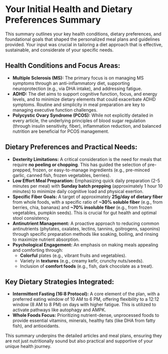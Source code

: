 # Your Initial Health and Dietary Preferences Summary

This summary outlines your key health conditions, dietary preferences, and foundational goals that shaped the personalized meal plans and guidelines provided. Your input was crucial in tailoring a diet approach that is effective, sustainable, and considerate of your specific needs.

## Health Conditions and Focus Areas:

* **Multiple Sclerosis (MS):** The primary focus is on managing MS symptoms through an anti-inflammatory diet, supporting neuroprotection (e.g., via DHA intake), and addressing fatigue.
* **ADHD:** The diet aims to support cognitive function, focus, and energy levels, and to minimize dietary elements that could exacerbate ADHD symptoms. Routine and simplicity in meal preparation are key to managing executive function challenges.
* **Polycystic Ovary Syndrome (PCOS):** While not explicitly detailed in every article, the underlying principles of blood sugar regulation (through insulin sensitivity, fiber), inflammation reduction, and balanced nutrition are beneficial for PCOS management.

## Dietary Preferences and Practical Needs:

* **Dexterity Limitations:** A critical consideration is the need for meals that require **no peeling or chopping**. This has guided the selection of pre-prepped, frozen, or easy-to-manage ingredients (e.g., pre-minced garlic, canned fish, frozen vegetables, berries).
* **Low Effort Meal Preparation:** Emphasizing quick daily preparation (2-5 minutes per meal) with **Sunday batch prepping** (approximately 1 hour 10 minutes) to minimize daily cognitive load and physical exertion.
* **Specific Fiber Goals:** A target of approximately **25g/day of dietary fiber** from whole foods, with a specific ratio of **~30% soluble fiber** (e.g., from berries, chia, bananas) and **~70% insoluble fiber** (e.g., from frozen vegetables, pumpkin seeds). This is crucial for gut health and optimal stool consistency.
* **Antinutrient Management:** A proactive approach to reducing common antinutrients (phytates, oxalates, lectins, tannins, goitrogens, saponins) through specific preparation methods like soaking, boiling, and rinsing to maximize nutrient absorption.
* **Psychological Engagement:** An emphasis on making meals appealing and comforting through:
  * **Colorful** plates (e.g., vibrant fruits and vegetables).
  * Variety in **textures** (e.g., creamy kefir, crunchy nuts/seeds).
  * Inclusion of **comfort foods** (e.g., fish, dark chocolate as a treat).

## Key Dietary Strategies Integrated:

* **Intermittent Fasting (16:8 Protocol):** A core element of the plan, with a preferred eating window of 10 AM to 6 PM, offering flexibility to a 12:12 window (8 AM to 8 PM) on days with higher fatigue. This is utilized to activate pathways like autophagy and AMPK.
* **Whole Foods Focus:** Prioritizing nutrient-dense, unprocessed foods to provide essential vitamins, minerals, healthy fats (like DHA from fatty fish), and antioxidants.

This summary underpins the detailed articles and meal plans, ensuring they are not just nutritionally sound but also practical and supportive of your unique health journey.
